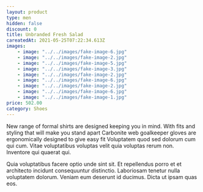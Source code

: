 ```yaml
---
layout: product
type: men
hidden: false
discount: 0
title: Unbranded Fresh Salad
careatedAt: 2021-05-25T07:22:34.613Z
images:
    - image: "../../images/fake-image-6.jpg"
    - image: "../../images/fake-image-2.jpg"
    - image: "../../images/fake-image-5.jpg"
    - image: "../../images/fake-image-3.jpg"
    - image: "../../images/fake-image-2.jpg"
    - image: "../../images/fake-image-6.jpg"
    - image: "../../images/fake-image-2.jpg"
    - image: "../../images/fake-image-6.jpg"
    - image: "../../images/fake-image-1.jpg"
price: 502.00
category: Shoes
---
```

New range of formal shirts are designed keeping you in mind. With fits and styling that will make you stand apart
Carbonite web goalkeeper gloves are ergonomically designed to give easy fit
Voluptatem quod sed dolorum cum qui cum. Vitae voluptatibus voluptas velit quia voluptas rerum non. Inventore qui quaerat qui.
 Quia voluptatibus facere optio unde sint sit. Et repellendus porro et et architecto incidunt consequuntur distinctio. Laboriosam tenetur nulla voluptatem dolorum. Veniam eum deserunt id ducimus. Dicta ut ipsam quas eos.
